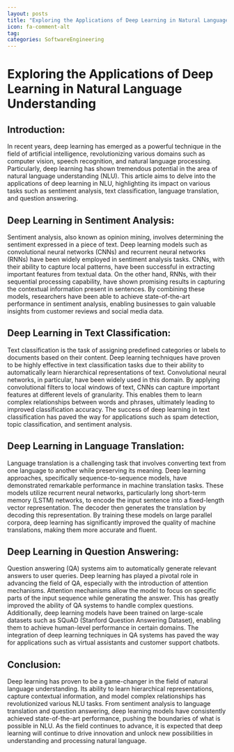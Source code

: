 ```yaml
---
layout: posts
title: "Exploring the Applications of Deep Learning in Natural Language Understanding"
icon: fa-comment-alt
tag:      
categories: SoftwareEngineering
---
```



# Exploring the Applications of Deep Learning in Natural Language Understanding

## Introduction:
In recent years, deep learning has emerged as a powerful technique in the field of artificial intelligence, revolutionizing various domains such as computer vision, speech recognition, and natural language processing. Particularly, deep learning has shown tremendous potential in the area of natural language understanding (NLU). This article aims to delve into the applications of deep learning in NLU, highlighting its impact on various tasks such as sentiment analysis, text classification, language translation, and question answering.

## Deep Learning in Sentiment Analysis:
Sentiment analysis, also known as opinion mining, involves determining the sentiment expressed in a piece of text. Deep learning models such as convolutional neural networks (CNNs) and recurrent neural networks (RNNs) have been widely employed in sentiment analysis tasks. CNNs, with their ability to capture local patterns, have been successful in extracting important features from textual data. On the other hand, RNNs, with their sequential processing capability, have shown promising results in capturing the contextual information present in sentences. By combining these models, researchers have been able to achieve state-of-the-art performance in sentiment analysis, enabling businesses to gain valuable insights from customer reviews and social media data.

## Deep Learning in Text Classification:
Text classification is the task of assigning predefined categories or labels to documents based on their content. Deep learning techniques have proven to be highly effective in text classification tasks due to their ability to automatically learn hierarchical representations of text. Convolutional neural networks, in particular, have been widely used in this domain. By applying convolutional filters to local windows of text, CNNs can capture important features at different levels of granularity. This enables them to learn complex relationships between words and phrases, ultimately leading to improved classification accuracy. The success of deep learning in text classification has paved the way for applications such as spam detection, topic classification, and sentiment analysis.

## Deep Learning in Language Translation:
Language translation is a challenging task that involves converting text from one language to another while preserving its meaning. Deep learning approaches, specifically sequence-to-sequence models, have demonstrated remarkable performance in machine translation tasks. These models utilize recurrent neural networks, particularly long short-term memory (LSTM) networks, to encode the input sentence into a fixed-length vector representation. The decoder then generates the translation by decoding this representation. By training these models on large parallel corpora, deep learning has significantly improved the quality of machine translations, making them more accurate and fluent.

## Deep Learning in Question Answering:
Question answering (QA) systems aim to automatically generate relevant answers to user queries. Deep learning has played a pivotal role in advancing the field of QA, especially with the introduction of attention mechanisms. Attention mechanisms allow the model to focus on specific parts of the input sequence while generating the answer. This has greatly improved the ability of QA systems to handle complex questions. Additionally, deep learning models have been trained on large-scale datasets such as SQuAD (Stanford Question Answering Dataset), enabling them to achieve human-level performance in certain domains. The integration of deep learning techniques in QA systems has paved the way for applications such as virtual assistants and customer support chatbots.

## Conclusion:
Deep learning has proven to be a game-changer in the field of natural language understanding. Its ability to learn hierarchical representations, capture contextual information, and model complex relationships has revolutionized various NLU tasks. From sentiment analysis to language translation and question answering, deep learning models have consistently achieved state-of-the-art performance, pushing the boundaries of what is possible in NLU. As the field continues to advance, it is expected that deep learning will continue to drive innovation and unlock new possibilities in understanding and processing natural language.